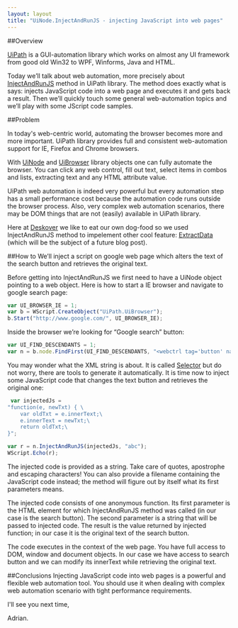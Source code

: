 ```yaml
---
layout: layout
title: "UiNode.InjectAndRunJS - injecting JavaScript into web pages"
---
```

##Overview

[UiPath]([http://www.uipath.com/) is a GUI-automation library which works on almost any UI framework from good old Win32 to WPF, Winforms, Java and HTML.

Today we’ll talk about web automation, more precisely about  [InjectAndRunJS](https://github.com/Deskover/UiPath/wiki/Uinode#wiki-InjectAndRunJS) method in UiPath library. The method does exactly what is says: injects JavaScript code into a web page and executes it and gets back a result. Then we’ll quickly touch some general web-automation topics and we’ll play with some JScript code samples.

##Problem

In today's web-centric world, automating the browser becomes more and more important. UiPath library provides full and consistent web-automation support for IE, Firefox and Chrome browsers.

With [UiNode](https://github.com/Deskover/UiPath/wiki/Uinode) and [UiBrowser](https://github.com/Deskover/UiPath/wiki/UiBrowser) library objects one can fully automate the browser. You can click any web control, fill out text, select items in combos and lists, extracting text and any HTML attribute value.

UiPath web automation is indeed very powerful but every automation step has a small performance cost because the automation code runs outside the browser process. Also, very complex web automation scenarios, there may be DOM things that are not (easily) available in UiPath library.

Here at [Deskover](http://www.deskover.com/) we like to eat our own dog-food so we used InjectAndRunJS method to impelement other cool feature: [ExtractData](https://github.com/Deskover/UiPath/wiki/Uinode#wiki-ExtractData) (which will be the subject of a future blog post).

##How to
We’ll inject a script on google web page which alters the text of the search button and retrieves the original text.

Before getting into InjectAndRunJS we first need to have a UiNode object pointing to a web object. Here is how to start a IE browser and navigate to google search page:
 
``` javascript
var UI_BROWSER_IE = 1;
var b = WScript.CreateObject("UiPath.UiBrowser");
b.Start("http://www.google.com/", UI_BROWSER_IE);
```

Inside the browser we’re looking for “Google search” button:

``` javascript
var UI_FIND_DESCENDANTS = 1;
var n = b.node.FindFirst(UI_FIND_DESCENDANTS, "<webctrl tag='button' name='btnK'/>");
```
You may wonder what the XML string is about. It is called [Selector](https://github.com/Deskover/UiPath/wiki/Selector) but do not worry, there are tools to generate it automatically. It is time now to inject some JavaScript code that changes the text button and retrieves the original one:

``` javascript
 var injectedJs = 
"function(e, newTxt) { \
    var oldTxt = e.innerText;\
    e.innerText = newTxt;\
    return oldTxt;\
}";

var r = n.InjectAndRunJS(injectedJs, "abc");
WScript.Echo(r);
```

The injected code is provided as a string. Take care of quotes, apostrophe and escaping characters! You can also provide a filename containing the JavaScript code instead; the method will figure out by itself what its first parameters means.

The injected code consists of one anonymous function. Its first parameter is the HTML element for which InjectAndRunJS method was called (in our case is the search button). The second parameter is a string that will be passed to injected code. The result is the value returned by injected function; in our case it is the original text of the search button.

The code executes in the context of the web page. You have full access to DOM, window and document objects. In our case we have access to search button and we can modify its innerText while retrieving the original text.

##Conclusions
Injecting JavaScript code into web pages is a powerful and flexible web automation tool. You should use it when dealing with complex web automation scenario with tight performance requirements.

I'll see you next time,

Adrian.
